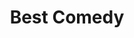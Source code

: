 ---
title: "Best Comedy"
edition: 2007
film: superbad.md
image: https://m.media-amazon.com/images/M/MV5BMmRmOWMyNmYtMjJhYy00ODQ4LTgxYmItNmI3ZDYyOTNiZjI0XkEyXkFqcGdeQXVyNDUzOTQ5MjY@._V1_FMjpg_UX970_.jpg
type: award
weight: 16
---